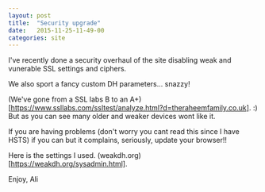 ```yaml
---
layout: post
title:  "Security upgrade"
date:   2015-11-25-11-49-00
categories: site
---
```


I've recently done a security overhaul of the site disabling weak and vunerable SSL settings and ciphers.

We also sport a fancy custom DH parameters... snazzy!

(We've gone from a SSL labs B to an A+)[https://www.ssllabs.com/ssltest/analyze.html?d=theraheemfamily.co.uk]. :) But as you can see many older and weaker devices wont like it.

If you are having problems (don't worry you cant read this since I have HSTS) if you can but it complains, seriously, update your browser!!

Here is the settings I used. (weakdh.org)[https://weakdh.org/sysadmin.html].

Enjoy,
Ali
